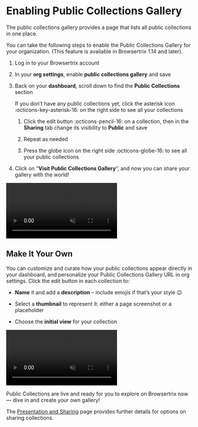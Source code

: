 # Enabling Public Collections Gallery

The public collections gallery provides a page that lists all public collections in one place.

You can take the following steps to enable the Public Collections Gallery
for your organization. (This feature is available in Browsertrix 1.14 and later).

1.  Log in to your Browsertrix account

2.  In your **org settings**, enable **public collections gallery** and save

3.  Back on your **dashboard**, scroll down to find the **Public Collections** section
    
    If you don’t have any public collections yet, click the asterisk icon :octicons-key-asterisk-16: on the right side to see all your collections
    
    1.  Click the edit button :octicons-pencil-16: on a collection, then in the **Sharing** tab change its visibility to **Public** and save
        
    2.  Repeat as needed
        
    3.  Press the globe icon on the right side :octicons-globe-16: to see all your public collections
        
4.  Click on “**Visit Public Collections Gallery**”, and now you can share your gallery with the world!
    

<video autoplay muted playsinline loop disablepictureinpicture disableremoteplayback>
  <source src="https://webrecorder.net/assets/video/collections-full-walkthrough-av1.mp4"/>
  <source src="https://webrecorder.net/assets/video/collections-full-walkthrough-h264.mp4"/>
</video>

## Make It Your Own

You can customize and curate how your public collections appear directly in your dashboard, and personalize your Public Collections Gallery URL in org settings. Click the edit button in each collection to:

*   **Name** it and add a **description** – include emojis if that’s your style 😉
    
*   Select a **thumbnail** to represent it: either a page screenshot or a placeholder
    
*   Choose the **initial view** for your collection
    

<video autoplay muted playsinline loop disablepictureinpicture disableremoteplayback>
  <source src="https://webrecorder.net/assets/video/collection-editing-av1.mp4"/>
  <source src="https://webrecorder.net/assets/video/collection-editing-h264.mp4"/>
</video>

Public Collections are live and ready for you to explore on Browsertrix now — dive in and create your own gallery!

The [Presentation and Sharing](../presentation-sharing) page provides further details for options on sharing collections.
